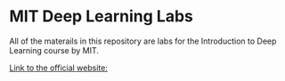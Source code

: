 # MIT Deep Learning Labs

All of the materails in this repository are labs for the Introduction to Deep Learning course by MIT. 

[Link to the official website:](https://introtodeeplearning.com/)
